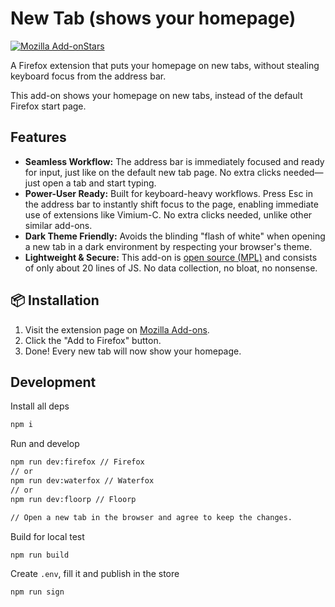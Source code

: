 # New Tab (shows your homepage)

[![Mozilla Add-onStars](https://img.shields.io/amo/stars/new-tab-shows-your-homepage?style=flat&label=Mozilla%20Add-on&logo=Firefox-Browser)](https://addons.mozilla.org/en-US/firefox/addon/new-tab-shows-your-homepage/)

A Firefox extension that puts your homepage on new tabs, without stealing keyboard focus from the address bar.

This add-on shows your homepage on new tabs, instead of the default Firefox start page.

## Features

*   **Seamless Workflow:** The address bar is immediately focused and ready for input, just like on the default new tab page. No extra clicks needed—just open a tab and start typing.
*   **Power-User Ready:** Built for keyboard-heavy workflows. Press Esc in the address bar to instantly shift focus to the page, enabling immediate use of extensions like Vimium-C. No extra clicks needed, unlike other similar add-ons.
*   **Dark Theme Friendly:** Avoids the blinding "flash of white" when opening a new tab in a dark environment by respecting your browser's theme.
*   **Lightweight & Secure:** This add-on is [open source (MPL)](https://www.mozilla.org/en-US/MPL/) and consists of only about 20 lines of JS. No data collection, no bloat, no nonsense.

## 📦 Installation

1.  Visit the extension page on [Mozilla Add-ons](https://addons.mozilla.org/en-US/firefox/addon/new-tab-shows-your-homepage/).
2.  Click the "Add to Firefox" button.
3.  Done! Every new tab will now show your homepage.

## Development

Install all deps

```sh
npm i
```

Run and develop

```sh
npm run dev:firefox // Firefox
// or
npm run dev:waterfox // Waterfox
// or
npm run dev:floorp // Floorp

// Open a new tab in the browser and agree to keep the changes.
```

Build for local test

```sh
npm run build
```

Create `.env`, fill it and publish in the store

```sh
npm run sign
```

